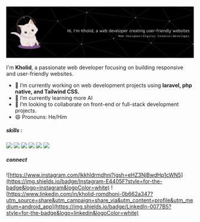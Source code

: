 ![Kholid](image/banner.png)

I'm **Kholid**, a passionate web developer focusing on building responsive and user-friendly websites.

- 🔭 I’m currently working on web development projects using **laravel, php native, and Tailwind CSS.**
- 🌱 I’m currently learning more AI 
- 👯 I’m looking to collaborate on front-end or full-stack development projects.
- 😄 Pronouns: He/Him

##### skills :
<img src="https://img.shields.io/badge/PHP-777BB4?style=for-the-badge&logo=php&logoColor=white" />
<img src="https://img.shields.io/badge/Python-FFD43B?style=for-the-badge&logo=python&logoColor=blue" />
<img src="https://img.shields.io/badge/HTML5-E34F26?style=for-the-badge&logo=html5&logoColor=white" />
<img src="https://img.shields.io/badge/Dart-0175C2?style=for-the-badge&logo=dart&logoColor=white" />
<img src="https://img.shields.io/badge/Laravel-FF2D20?style=for-the-badge&logo=laravel&logoColor=white" />
<img src="https://img.shields.io/badge/Flutter-02569B?style=for-the-badge&logo=flutter&logoColor=white" />

##### connect
![https://www.instagram.com/lkkhldrmdhni?igsh=eHZ3NjBwdHp1cWN5](https://img.shields.io/badge/Instagram-E4405F?style=for-the-badge&logo=instagram&logoColor=white) ![https://www.linkedin.com/in/kholid-romdhoni-0b662a347?utm_source=share&utm_campaign=share_via&utm_content=profile&utm_medium=android_app](https://img.shields.io/badge/LinkedIn-0077B5?style=for-the-badge&logo=linkedin&logoColor=white)
